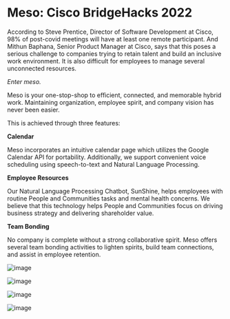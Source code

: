 # Meso: Cisco BridgeHacks 2022

According to Steve Prentice, Director of Software Development at Cisco, 98% of post-covid meetings will have at least one remote participant. And Mithun Baphana, Senior Product Manager at Cisco, says that this poses a serious challenge to companies trying to retain talent and build an inclusive work environment. It is also difficult for employees to manage several unconnected resources.

*Enter meso.*

Meso is your one-stop-shop to efficient, connected, and memorable hybrid work. Maintaining organization, employee spirit, and company vision has never been easier.

This is achieved through three features:

**Calendar**

Meso incorporates an intuitive calendar page which utilizes the Google Calendar API for portability. Additionally, we support convenient voice scheduling using speech-to-text and Natural Language Processing.

**Employee Resources**

Our Natural Language Processing Chatbot, SunShine, helps employees with routine People and Communities tasks and mental health concerns. We believe that this technology helps People and Communities focus on driving business strategy and delivering shareholder value.

**Team Bonding**

No company is complete without a strong collaborative spirit. Meso offers several team bonding activities to lighten spirits, build team connections, and assist in employee retention.

![image](https://user-images.githubusercontent.com/76015889/181611305-4e4743ff-601c-47a5-a593-1bd9fbd9e805.png)

![image](https://user-images.githubusercontent.com/76015889/181611369-99328eb5-973e-41f9-9cb0-a078abb69eb9.png)

![image](https://user-images.githubusercontent.com/76015889/181611410-cc0b0295-8a6f-487e-9007-2edd8655467a.png)

![image](https://user-images.githubusercontent.com/76015889/181611468-6891cbed-65cd-484e-ad2b-00d87b1fc70a.png)

